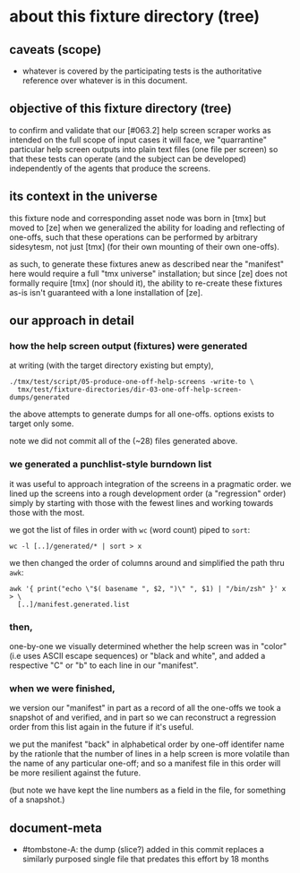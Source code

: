 # about this fixture directory (tree)

## caveats (scope)

- whatever is covered by the participating tests is the
  authoritative reference over whatever is in this document.




## objective of this fixture directory (tree)

to confirm and validate that our [#063.2] help screen scraper works as
intended on the full scope of input cases it will face, we "quarrantine"
particular help screen outputs into plain text files (one file per screen)
so that these tests can operate (and the subject can be developed)
independently of the agents that produce the screens.




## its context in the universe

this fixture node and corresponding asset node was born in [tmx] but
moved to [ze] when we generalized the ability for loading and reflecting
of one-offs, such that these operations can be performed by arbitrary
sidesytesm, not just [tmx]  (for their own mounting of their own one-offs).

as such, to generate these fixtures anew as described near the "manifest"
here would require a full "tmx universe" installation; but since [ze] does
not formally require [tmx]  (nor should it), the ability to re-create these
fixtures as-is isn't guaranteed with a lone installation of [ze].




## our approach in detail

### how the help screen output (fixtures) were generated

at writing (with the target directory existing but empty),

    ./tmx/test/script/05-produce-one-off-help-screens -write-to \
      tmx/test/fixture-directories/dir-03-one-off-help-screen-dumps/generated

the above attempts to generate dumps for all one-offs. options exists to
target only some.

note we did not commit all of the (~28) files generated above.



### we generated a punchlist-style burndown list

it was useful to approach integration of the screens in a pragmatic order.
we lined up the screens into a rough development order (a "regression"
order) simply by starting with those with the fewest lines and working
towards those with the most.

we got the list of files in order with `wc` (word count) piped to `sort`:

    wc -l [..]/generated/* | sort > x

we then changed the order of columns around and simplified the path thru `awk`:

    awk '{ print("echo \"$( basename ", $2, ")\" ", $1) | "/bin/zsh" }' x > \
      [..]/manifest.generated.list



### then,

one-by-one we visually determined whether the help screen was in "color"
(i.e uses ASCII escape sequences) or "black and white", and added a
respective "C" or "b" to each line in our "manifest".



### when we were finished,

we version our "manifest" in part as a record of all the one-offs we took
a snapshot of and verified, and in part so we can reconstruct a regression
order from this list again in the future if it's useful.

we put the manifest "back" in alphabetical order by one-off identifer name
by the rationle that the number of lines in a help screen is more volatile
than the name of any particular one-off; and so a manifest file in this
order will be more resilient against the future.

(but note we have kept the line numbers as a field in the file, for
something of a snapshot.)




## document-meta

  - #tombstone-A: the dump (slice?) added in this commit replaces a
    similarly purposed single file that predates this effort by 18 months
